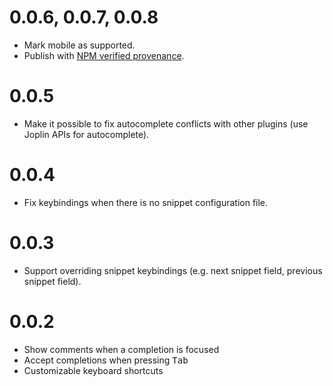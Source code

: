 # 0.0.6, 0.0.7, 0.0.8

- Mark mobile as supported.
- Publish with [NPM verified provenance](https://docs.npmjs.com/generating-provenance-statements).

# 0.0.5

- Make it possible to fix autocomplete conflicts with other plugins (use Joplin APIs for autocomplete).

# 0.0.4

- Fix keybindings when there is no snippet configuration file.

# 0.0.3

- Support overriding snippet keybindings (e.g. next snippet field, previous snippet field).

# 0.0.2

- Show comments when a completion is focused
- Accept completions when pressing <kbd>Tab</kbd>
- Customizable keyboard shortcuts

